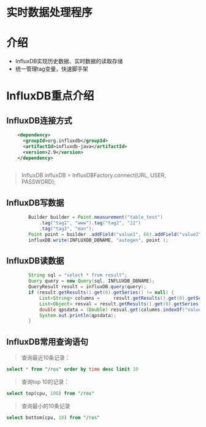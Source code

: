 # 实时数据处理程序

# 介绍

* InfluxDB实现历史数据、实时数据的读取存储
* 统一管理tag变量，快速脚手架

# InfluxDB重点介绍

## InfluxDB连接方式

```xml
    <dependency>
      <groupId>org.influxdb</groupId>
      <artifactId>influxdb-java</artifactId>
      <version>2.9</version>
    </dependency>
    
```

> InfluxDB influxDB = InfluxDBFactory.connect(URL, USER, PASSWORD);

## InfluxDB写数据

```java
        Builder builder = Point.measurement("table_test")
            .tag("tag1", "www").tag("tag2", "22")
            .tag("tag3", "man");
        Point point = builder .addField("value1", 66).addField("value2", 22).build();
        influxDB.write(INFLUXDB_DBNAME, "autogen", point );
```

## InfluxDB读数据

```java
        String sql = "select * from result";
        Query query = new Query(sql, INFLUXDB_DBNAME);
        QueryResult result = influxDB.query(query);
        if (result.getResults().get(0).getSeries() != null) {
            List<String> columns =     result.getResults().get(0).getSeries().get(0).getColumns();
            List<Object> resval = result.getResults().get(0).getSeries().get(0).getValues().get(0);
            double qpsdata = (Double) resval.get(columns.indexOf("value1"));
            System.out.println(qpsdata);
        }
```

## InfluxDB常用查询语句
> 查询最近10条记录：
```sql
select * from "/ros" order by time desc limit 10
```
> 查询top 10的记录：
```sql
select top(cpu, 100) from "/ros" 
```
> 查询最小的10条记录
```sql
select bottom(cpu, 10) from "/ros"
```